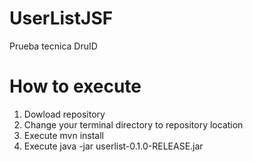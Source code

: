 # UserListJSF
Prueba tecnica DruID

# How to execute

1. Dowload repository
2. Change your terminal directory to repository location
3. Execute mvn install
4. Execute java -jar userlist-0.1.0-RELEASE.jar
